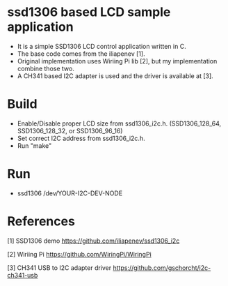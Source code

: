 # ssd1306 based LCD sample application

- It is a simple SSD1306 LCD control application written in C.
- The base code comes from the iliapenev [1]. 
- Original implementation uses Wiriing Pi lib [2], but my implementation combine those two.
- A CH341 based I2C adapter is used and the driver is available at [3].

# Build
- Enable/Disable proper LCD size from ssd1306_i2c.h. (SSD1306_128_64, SSD1306_128_32, or SSD1306_96_16)
- Set correct I2C address from ssd1306_i2c.h.
- Run "make"

# Run
- ssd1306 /dev/YOUR-I2C-DEV-NODE


# References

[1] SSD1306 demo
https://github.com/iliapenev/ssd1306_i2c

[2] Wiriing Pi
https://github.com/WiringPi/WiringPi

[3] CH341 USB to I2C adapter driver
https://github.com/gschorcht/i2c-ch341-usb
